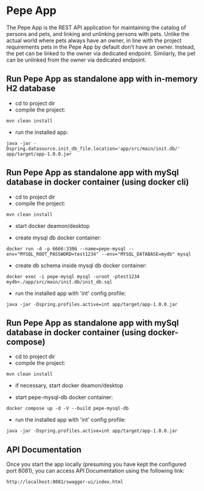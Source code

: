 Pepe App
=======================

The Pepe App is the REST API application for maintaining the catalog of persons and pets, 
and linking and unlinking persons with pets.
Unlike the actual world where pets always have an owner, 
in line with the project requirements pets in the Pepe App by default don't have an owner.
Instead, the pet can be linked to the owner via dedicated endpoint.
Similarly, the pet can be unlinked from the owner via dedicated endpoint.

**Run Pepe App as standalone app with in-memory H2 database**
--------------------------------------------------


- cd to project dir
- compile the project:

`mvn clean install`

- run the installed app:

`java -jar -Dspring.datasource.init_db_file.location='app/src/main/init.db/' app/target/app-1.0.0.jar`

**Run Pepe App as standalone app with mySql database in docker container (using docker cli)**
--------------------------------------------------


- cd to project dir
- compile the project:

`mvn clean install`

- start docker deamon/desktop

- create mysql db docker container:

`docker run -d -p 6666:3306 --name=pepe-mysql --env="MYSQL_ROOT_PASSWORD=test1234" --env="MYSQL_DATABASE=mydb" mysql`

- create db schema inside mysql db docker container:

`docker exec -i pepe-mysql mysql -uroot -ptest1234 mydb<./app/src/main/init.db/init_db.sql`

- run the installed app with 'int' config profile:

`java -jar -Dspring.profiles.active=int app/target/app-1.0.0.jar`

**Run Pepe App as standalone app with mySql database in docker container (using docker-compose)**
--------------------------------------------------


- cd to project dir
- compile the project:

`mvn clean install`

- if necessary, start docker deamon/desktop

- start pepe-mysql-db docker container:

`docker compose up -d -V --build pepe-mysql-db`

- run the installed app with 'int' config profile:

`java -jar -Dspring.profiles.active=int app/target/app-1.0.0.jar`

**API Documentation**
--------------------------------------------------


Once you start the app locally (presuming you have kept the configured port 8081), 
you can access API Documentation using the following link:

`http://localhost:8081/swagger-ui/index.html`
